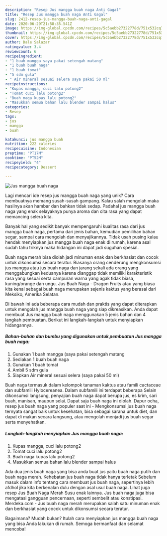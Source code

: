 ```yaml
---
description: "Resep Jus mangga buah naga Anti Gagal"
title: "Resep Jus mangga buah naga Anti Gagal"
slug: 2412-resep-jus-mangga-buah-naga-anti-gagal
date: 2020-06-29T21:58:35.541Z
image: https://img-global.cpcdn.com/recipes/5c5aebb27322778d/751x532cq70/jus-mangga-buah-naga-foto-resep-utama.jpg
thumbnail: https://img-global.cpcdn.com/recipes/5c5aebb27322778d/751x532cq70/jus-mangga-buah-naga-foto-resep-utama.jpg
cover: https://img-global.cpcdn.com/recipes/5c5aebb27322778d/751x532cq70/jus-mangga-buah-naga-foto-resep-utama.jpg
author: Dale Salazar
ratingvalue: 3.4
reviewcount: 6
recipeingredient:
- "1 buah mangga saya pakai setengah matang"
- "1 buah buah naga"
- "1 buah tomat"
- "5 sdm gula"
- " Air mineral sesuai selera saya pakai 50 ml"
recipeinstructions:
- "Kupas mangga, cuci lalu potong2"
- "Tomat cuci lalu potong2"
- "Buah naga kupas lalu potong2"
- "Masukkan semua bahan lalu blender sampai halus"
categories:
- Resep
tags:
- jus
- mangga
- buah

katakunci: jus mangga buah 
nutrition: 222 calories
recipecuisine: Indonesian
preptime: "PT17M"
cooktime: "PT52M"
recipeyield: "4"
recipecategory: Dessert

---
```



![Jus mangga buah naga](https://img-global.cpcdn.com/recipes/5c5aebb27322778d/751x532cq70/jus-mangga-buah-naga-foto-resep-utama.jpg)

Lagi mencari ide resep jus mangga buah naga yang unik? Cara membuatnya memang susah-susah gampang. Kalau salah mengolah maka hasilnya akan hambar dan bahkan tidak sedap. Padahal jus mangga buah naga yang enak selayaknya punya aroma dan cita rasa yang dapat memancing selera kita.

Banyak hal yang sedikit banyak mempengaruhi kualitas rasa dari jus mangga buah naga, pertama dari jenis bahan, kemudian pemilihan bahan segar, sampai cara mengolah dan menyajikannya. Tidak usah pusing kalau hendak menyiapkan jus mangga buah naga enak di rumah, karena asal sudah tahu triknya maka hidangan ini dapat jadi suguhan spesial.

Buah naga merah bisa diolah jadi minuman enak dan berkhasiat dan cocok untuk dikonsumsi secara teratur. Biasanya orang cenderung mengkonsumsi jus mangga atau jus buah naga dan jarang sekali ada orang yang menggabungkan keduanya karena dianggap tidak memiliki karakteristik rasa yang sesuai serta campuran warna yang agak tidak biasa, kuning/orange dan ungu. Jus Buah Naga - Dragon Fruits atau yang biasa kita kenal sebagai buah naga merupakan sejenis kaktus yang berasal dari Meksiko, Amerika Selatan.


Di bawah ini ada beberapa cara mudah dan praktis yang dapat diterapkan untuk mengolah jus mangga buah naga yang siap dikreasikan. Anda dapat membuat Jus mangga buah naga menggunakan 5 jenis bahan dan 4 langkah pembuatan. Berikut ini langkah-langkah untuk menyiapkan hidangannya.

<!--inarticleads1-->

##### Bahan-bahan dan bumbu yang digunakan untuk pembuatan Jus mangga buah naga:

1. Gunakan 1 buah mangga (saya pakai setengah matang
1. Sediakan 1 buah buah naga
1. Gunakan 1 buah tomat
1. Ambil 5 sdm gula
1. Siapkan  Air mineral sesuai selera (saya pakai 50 ml)


Buah naga termasuk dalam kelompok tanaman kaktus atau famili cactaceae dan subfamili Hylocereanea. Dalam subfamili ini terdapat beberapa Selain dikonsumsi langsung, penyajian buah naga dapat berupa jus, es krim, sari buah, manisan, maupun selai. Dapat saja buah naga ini diolah. Dapur ocha, resep jus buah naga yang populer saat ini - Mengkonsumsi jus buah naga ternyata sangat baik untuk kesehatan, bisa sebagai sarana untuk diet, dan dapat di makan secara langsung, atau mengolah menjadi jus buah segar serta menyehatkan. 

<!--inarticleads2-->

##### Langkah-langkah menyiapkan Jus mangga buah naga:

1. Kupas mangga, cuci lalu potong2
1. Tomat cuci lalu potong2
1. Buah naga kupas lalu potong2
1. Masukkan semua bahan lalu blender sampai halus


Ada dua jenis buah naga yang bisa anda buat jus yaitu buah naga putih dan buah naga merah. Kehebatan jus buah naga tidak hanya terletak Sebelum masuk dalam info tentang cara membuat jus buah naga, sepertinya lebih afdhol jika kita berkenalan dulu dengan asal usul buah naga. Lihat juga resep Jus Buah Naga Merah Susu enak lainnya. Jus buah naga juga bisa mengatasi gangguan pencernaan, seperti sembelit atau konstipasi. Merdeka.com - Jus buah naga merah merupakan salah satu minuman enak dan berkhasiat yang cocok untuk dikonsumsi secara teratur. 

Bagaimana? Mudah bukan? Itulah cara menyiapkan jus mangga buah naga yang bisa Anda lakukan di rumah. Semoga bermanfaat dan selamat mencoba!
